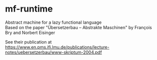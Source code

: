 # mf-runtime

Abstract machine for a lazy functional language  
Based on the paper "Übersetzerbau – Abstrakte Maschinen" by François Bry and Norbert Eisinger

See their publication at  
https://www.en.pms.ifi.lmu.de/publications/lecture-notes/uebersetzerbau/www-skriptum-2004.pdf
